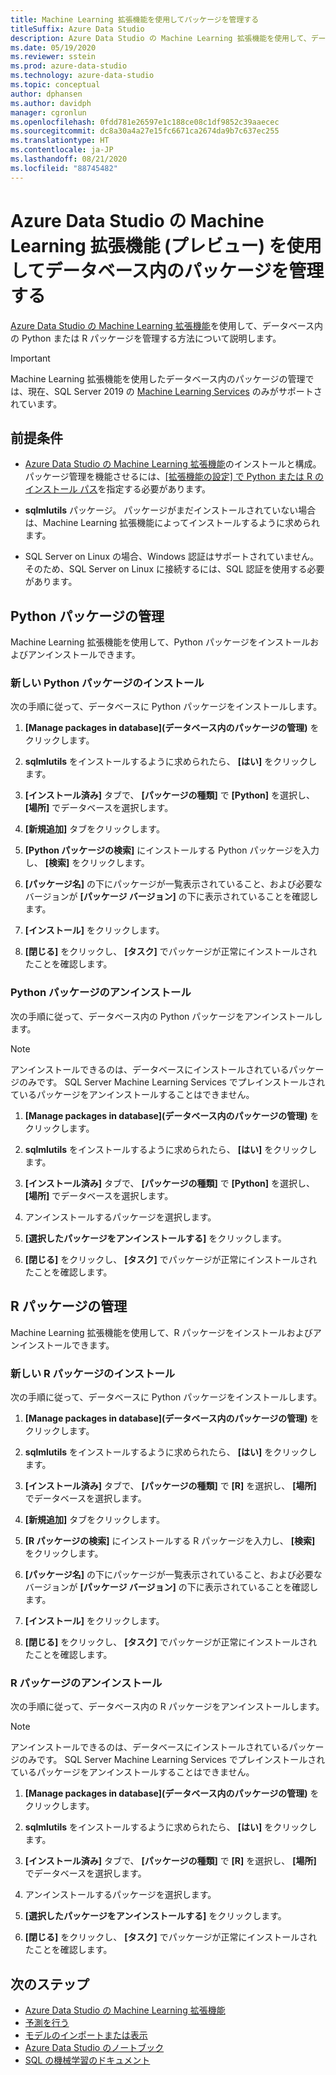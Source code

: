 ```yaml
---
title: Machine Learning 拡張機能を使用してパッケージを管理する
titleSuffix: Azure Data Studio
description: Azure Data Studio の Machine Learning 拡張機能を使用して、データベース内の Python または R パッケージを管理する方法について説明します。
ms.date: 05/19/2020
ms.reviewer: sstein
ms.prod: azure-data-studio
ms.technology: azure-data-studio
ms.topic: conceptual
author: dphansen
ms.author: davidph
manager: cgronlun
ms.openlocfilehash: 0fdd781e26597e1c188ce08c1df9852c39aaecec
ms.sourcegitcommit: dc8a30a4a27e15fc6671ca2674da9b7c637ec255
ms.translationtype: HT
ms.contentlocale: ja-JP
ms.lasthandoff: 08/21/2020
ms.locfileid: "88745482"
---
```

# <a name="manage-packages-in-database-with-machine-learning-extension-preview-for-azure-data-studio"></a>Azure Data Studio の Machine Learning 拡張機能 (プレビュー) を使用してデータベース内のパッケージを管理する

[Azure Data Studio の Machine Learning 拡張機能](machine-learning-extension.md)を使用して、データベース内の Python または R パッケージを管理する方法について説明します。

> [!IMPORTANT]
> Machine Learning 拡張機能を使用したデータベース内のパッケージの管理では、現在、SQL Server 2019 の [Machine Learning Services](../machine-learning/sql-server-machine-learning-services.md) のみがサポートされています。

## <a name="prerequisites"></a>前提条件

- [Azure Data Studio の Machine Learning 拡張機能](machine-learning-extension.md)のインストールと構成。 パッケージ管理を機能させるには、[[拡張機能の設定] で Python または R のインストール パス](machine-learning-extension.md#settings)を指定する必要があります。

- **sqlmlutils** パッケージ。 パッケージがまだインストールされていない場合は、Machine Learning 拡張機能によってインストールするように求められます。

- SQL Server on Linux の場合、Windows 認証はサポートされていません。 そのため、SQL Server on Linux に接続するには、SQL 認証を使用する必要があります。

## <a name="manage-python-packages"></a>Python パッケージの管理

Machine Learning 拡張機能を使用して、Python パッケージをインストールおよびアンインストールできます。

### <a name="install-new-python-package"></a>新しい Python パッケージのインストール

次の手順に従って、データベースに Python パッケージをインストールします。

1. **[Manage packages in database]\(データベース内のパッケージの管理\)** をクリックします。

1. **sqlmlutils** をインストールするように求められたら、 **[はい]** をクリックします。

1. **[インストール済み]** タブで、 **[パッケージの種類]** で **[Python]** を選択し、 **[場所]** でデータベースを選択します。

1. **[新規追加]** タブをクリックします。

1. **[Python パッケージの検索]** にインストールする Python パッケージを入力し、 **[検索]** をクリックします。

1. **[パッケージ名]** の下にパッケージが一覧表示されていること、および必要なバージョンが **[パッケージ バージョン]** の下に表示されていることを確認します。

1. **[インストール]** をクリックします。

1. **[閉じる]** をクリックし、 **[タスク]** でパッケージが正常にインストールされたことを確認します。

### <a name="uninstall-a-python-package"></a>Python パッケージのアンインストール

次の手順に従って、データベース内の Python パッケージをアンインストールします。

> [!NOTE]
> アンインストールできるのは、データベースにインストールされているパッケージのみです。 SQL Server Machine Learning Services でプレインストールされているパッケージをアンインストールすることはできません。

1. **[Manage packages in database]\(データベース内のパッケージの管理\)** をクリックします。

1. **sqlmlutils** をインストールするように求められたら、 **[はい]** をクリックします。

1. **[インストール済み]** タブで、 **[パッケージの種類]** で **[Python]** を選択し、 **[場所]** でデータベースを選択します。

1. アンインストールするパッケージを選択します。

1. **[選択したパッケージをアンインストールする]** をクリックします。

1. **[閉じる]** をクリックし、 **[タスク]** でパッケージが正常にインストールされたことを確認します。

## <a name="manage-r-packages"></a>R パッケージの管理

Machine Learning 拡張機能を使用して、R パッケージをインストールおよびアンインストールできます。

### <a name="install-new-r-package"></a>新しい R パッケージのインストール

次の手順に従って、データベースに Python パッケージをインストールします。

1. **[Manage packages in database]\(データベース内のパッケージの管理\)** をクリックします。

1. **sqlmlutils** をインストールするように求められたら、 **[はい]** をクリックします。

1. **[インストール済み]** タブで、 **[パッケージの種類]** で **[R]** を選択し、 **[場所]** でデータベースを選択します。

1. **[新規追加]** タブをクリックします。

1. **[R パッケージの検索]** にインストールする R パッケージを入力し、 **[検索]** をクリックします。

1. **[パッケージ名]** の下にパッケージが一覧表示されていること、および必要なバージョンが **[パッケージ バージョン]** の下に表示されていることを確認します。

1. **[インストール]** をクリックします。

1. **[閉じる]** をクリックし、 **[タスク]** でパッケージが正常にインストールされたことを確認します。

### <a name="uninstall-an-r-package"></a>R パッケージのアンインストール

次の手順に従って、データベース内の R パッケージをアンインストールします。

> [!NOTE]
> アンインストールできるのは、データベースにインストールされているパッケージのみです。 SQL Server Machine Learning Services でプレインストールされているパッケージをアンインストールすることはできません。

1. **[Manage packages in database]\(データベース内のパッケージの管理\)** をクリックします。

1. **sqlmlutils** をインストールするように求められたら、 **[はい]** をクリックします。

1. **[インストール済み]** タブで、 **[パッケージの種類]** で **[R]** を選択し、 **[場所]** でデータベースを選択します。

1. アンインストールするパッケージを選択します。

1. **[選択したパッケージをアンインストールする]** をクリックします。

1. **[閉じる]** をクリックし、 **[タスク]** でパッケージが正常にインストールされたことを確認します。

## <a name="next-steps"></a>次のステップ

- [Azure Data Studio の Machine Learning 拡張機能](machine-learning-extension.md)
- [予測を行う](machine-learning-extension-predictions.md)
- [モデルのインポートまたは表示](machine-learning-extension-import-view-models.md)
- [Azure Data Studio のノートブック](notebooks-guidance.md)
- [SQL の機械学習のドキュメント](../machine-learning/index.yml)
